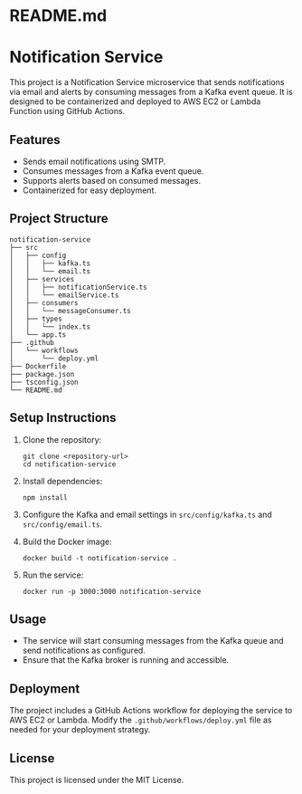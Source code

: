 # README.md

# Notification Service

This project is a Notification Service microservice that sends notifications via email and alerts by consuming messages from a Kafka event queue. It is designed to be containerized and deployed to AWS EC2 or Lambda Function using GitHub Actions.

## Features

- Sends email notifications using SMTP.
- Consumes messages from a Kafka event queue.
- Supports alerts based on consumed messages.
- Containerized for easy deployment.

## Project Structure

```
notification-service
├── src
│   ├── config
│   │   ├── kafka.ts
│   │   └── email.ts
│   ├── services
│   │   ├── notificationService.ts
│   │   └── emailService.ts
│   ├── consumers
│   │   └── messageConsumer.ts
│   ├── types
│   │   └── index.ts
│   └── app.ts
├── .github
│   └── workflows
│       └── deploy.yml
├── Dockerfile
├── package.json
├── tsconfig.json
└── README.md
```

## Setup Instructions

1. Clone the repository:
   ```
   git clone <repository-url>
   cd notification-service
   ```

2. Install dependencies:
   ```
   npm install
   ```

3. Configure the Kafka and email settings in `src/config/kafka.ts` and `src/config/email.ts`.

4. Build the Docker image:
   ```
   docker build -t notification-service .
   ```

5. Run the service:
   ```
   docker run -p 3000:3000 notification-service
   ```

## Usage

- The service will start consuming messages from the Kafka queue and send notifications as configured.
- Ensure that the Kafka broker is running and accessible.

## Deployment

The project includes a GitHub Actions workflow for deploying the service to AWS EC2 or Lambda. Modify the `.github/workflows/deploy.yml` file as needed for your deployment strategy.

## License

This project is licensed under the MIT License. 